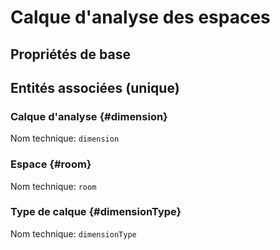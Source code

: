 # Calque d'analyse des espaces
<!--- THIS FILE IS GENERATED PLEASE DO NOT EDIT IT DIRECTLY --->



## Propriétés de base



## Entités associées (unique)

### Calque d'analyse {#dimension}



Nom technique: ```dimension```

### Espace {#room}



Nom technique: ```room```

### Type de calque {#dimensionType}



Nom technique: ```dimensionType```





